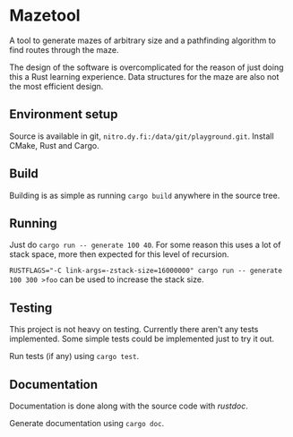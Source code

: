 # Mazetool

A tool to generate mazes of arbitrary size and a pathfinding algorithm to find
routes through the maze.

The design of the software is overcomplicated for the reason of just doing
this a Rust learning experience. Data structures for the maze are also not
the most efficient design.

## Environment setup

Source is available in git, `nitro.dy.fi:/data/git/playground.git`.
Install CMake, Rust and Cargo.

## Build

Building is as simple as running `cargo build` anywhere in the source tree.

## Running

Just do `cargo run -- generate 100 40`.
For some reason this uses a lot of stack space, more then expected for this
level of recursion.

`RUSTFLAGS="-C link-args=-zstack-size=16000000" cargo run -- generate 100 300 >foo`
can be used to increase the stack size.

## Testing

This project is not heavy on testing. Currently there aren't any tests implemented.
Some simple tests could be implemented just to try it out.

Run tests (if any) using `cargo test`.

## Documentation

Documentation is done along with the source code with _rustdoc_.

Generate documentation using `cargo doc`.
